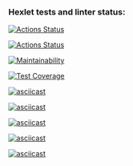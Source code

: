 ### Hexlet tests and linter status:
[![Actions Status](https://github.com/SvetlanaAkaemova/python-project-50/workflows/hexlet-check/badge.svg)](https://github.com/SvetlanaAkaemova/python-project-50/actions)

[![Actions Status](https://github.com/SvetlanaAkaemova/python-project-50/workflows/gendiff_check/badge.svg)](https://github.com/SvetlanaAkaemova/python-project-50/actions)

[![Maintainability](https://api.codeclimate.com/v1/badges/93a934b47ea2354f7905/maintainability)](https://codeclimate.com/github/SvetlanaAkaemova/python-project-50/maintainability)

[![Test Coverage](https://api.codeclimate.com/v1/badges/93a934b47ea2354f7905/test_coverage)](https://codeclimate.com/github/SvetlanaAkaemova/python-project-50/test_coverage)

[![asciicast](https://asciinema.org/a/vfHh2F1q7gR0nbeP7zwJQf9fU.svg)](https://asciinema.org/a/vfHh2F1q7gR0nbeP7zwJQf9fU)

[![asciicast](https://asciinema.org/a/rma7op3gNTAafoNQpGHBUo9eU.svg)](https://asciinema.org/a/rma7op3gNTAafoNQpGHBUo9eU)

[![asciicast](https://asciinema.org/a/u6JUZ5T4SVrjhlH5SFjanLY6k.svg)](https://asciinema.org/a/u6JUZ5T4SVrjhlH5SFjanLY6k)

[![asciicast](https://asciinema.org/a/DETgejfQpq49ZnM2BmHeBIreP.svg)](https://asciinema.org/a/DETgejfQpq49ZnM2BmHeBIreP)

[![asciicast](https://asciinema.org/a/cNXj1iVkarrGspsxzdmL7GP9Z.svg)](https://asciinema.org/a/cNXj1iVkarrGspsxzdmL7GP9Z)
